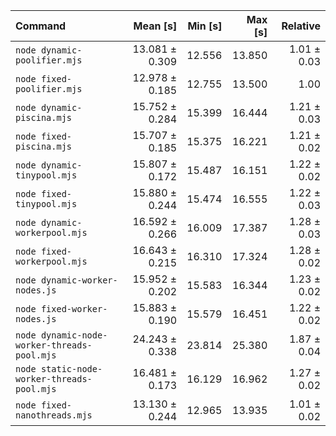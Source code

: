 | Command                                     |       Mean [s] | Min [s] | Max [s] |    Relative |
| :------------------------------------------ | -------------: | ------: | ------: | ----------: |
| `node dynamic-poolifier.mjs`                | 13.081 ± 0.309 |  12.556 |  13.850 | 1.01 ± 0.03 |
| `node fixed-poolifier.mjs`                  | 12.978 ± 0.185 |  12.755 |  13.500 |        1.00 |
| `node dynamic-piscina.mjs`                  | 15.752 ± 0.284 |  15.399 |  16.444 | 1.21 ± 0.03 |
| `node fixed-piscina.mjs`                    | 15.707 ± 0.185 |  15.375 |  16.221 | 1.21 ± 0.02 |
| `node dynamic-tinypool.mjs`                 | 15.807 ± 0.172 |  15.487 |  16.151 | 1.22 ± 0.02 |
| `node fixed-tinypool.mjs`                   | 15.880 ± 0.244 |  15.474 |  16.555 | 1.22 ± 0.03 |
| `node dynamic-workerpool.mjs`               | 16.592 ± 0.266 |  16.009 |  17.387 | 1.28 ± 0.03 |
| `node fixed-workerpool.mjs`                 | 16.643 ± 0.215 |  16.310 |  17.324 | 1.28 ± 0.02 |
| `node dynamic-worker-nodes.js`              | 15.952 ± 0.202 |  15.583 |  16.344 | 1.23 ± 0.02 |
| `node fixed-worker-nodes.js`                | 15.883 ± 0.190 |  15.579 |  16.451 | 1.22 ± 0.02 |
| `node dynamic-node-worker-threads-pool.mjs` | 24.243 ± 0.338 |  23.814 |  25.380 | 1.87 ± 0.04 |
| `node static-node-worker-threads-pool.mjs`  | 16.481 ± 0.173 |  16.129 |  16.962 | 1.27 ± 0.02 |
| `node fixed-nanothreads.mjs`                | 13.130 ± 0.244 |  12.965 |  13.935 | 1.01 ± 0.02 |
